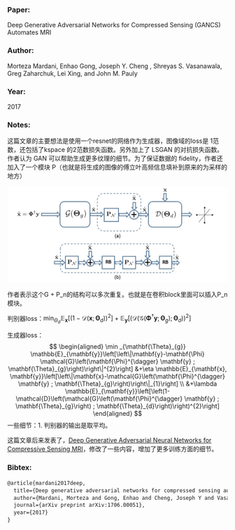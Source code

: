 ### Paper:

Deep Generative Adversarial Networks for Compressed Sensing (GANCS) Automates MRI

### Author:

Morteza Mardani, Enhao Gong, Joseph Y. Cheng , Shreyas S. Vasanawala, Greg Zaharchuk, Lei Xing, and John M. Pauly

### Year:

2017

### Notes:

这篇文章的主要想法是使用一个resnet的网络作为生成器，图像域的loss是 1范数，还包括了kspace 的2范数损失函数。另外加上了  LSGAN 的对抗损失函数。作者认为 GAN 可以帮助生成更多纹理的细节。为了保证数据的 fidelity，作者还加入了一个模块 P（也就是将生成的图像的傅立叶高频信息填补到原来的为采样的地方）

<img src="https://raw.githubusercontent.com/Theodore-PKU/pictures/master/%E6%88%AA%E5%B1%8F2019-12-26%E4%B8%8B%E5%8D%883.58.08.png" style="zoom:50%;" />

作者表示这个G + P_n的结构可以多次重复。也就是在卷积block里面可以插入P_n模块。

判别器loss：$\min _{\Theta_{d}} \mathbb{E}_{\mathbf{x}}\left[\left(1-\mathcal{D}\left(\mathbf{x} ; \mathbf{\Theta}_{d}\right)\right)^{2}\right]+\mathbb{E}_{\mathbf{y}}\left[\left(\mathcal{D}\left(\mathcal{G}\left(\mathbf{\Phi}^{\dagger} \mathbf{y} ; \mathbf{\Theta}_{g}\right) ; \mathbf{\Theta}_{d}\right)\right)^{2}\right]$

生成器loss：
$$
\begin{aligned}
\min _{\mathbf{\Theta}_{g}} \mathbb{E}_{\mathbf{y}}\left[\left\|\mathbf{y}-\mathbf{\Phi} \mathcal{G}\left(\mathbf{\Phi}^{\dagger} \mathbf{y} ; \mathbf{\Theta}_{g}\right)\right\|^{2}\right] &+\eta \mathbb{E}_{\mathbf{x}, \mathbf{y}}\left[\left\|\mathbf{x}-\mathcal{G}\left(\mathbf{\Phi}^{\dagger} \mathbf{y} ; \mathbf{\Theta}_{g}\right)\right\|_{1}\right] \\
&+\lambda \mathbb{E}_{\mathbf{y}}\left[\left(1-\mathcal{D}\left(\mathcal{G}\left(\mathbf{\Phi}^{\dagger} \mathbf{y} ; \mathbf{\Theta}_{g}\right) ; \mathbf{\Theta}_{d}\right)\right)^{2}\right]
\end{aligned}
$$
一些细节：1. 判别器的输出是取平均。

这篇文章后来发表了，[Deep Generative Adversarial Neural Networks for Compressive Sensing MRI](deep-generative-adversarial-neural-networks-for-compressed-sensing-mri.md)，修改了一些内容，增加了更多训练方面的细节。

### Bibtex:

```latex
@article{mardani2017deep,
  title={Deep generative adversarial networks for compressed sensing automates MRI},
  author={Mardani, Morteza and Gong, Enhao and Cheng, Joseph Y and Vasanawala, Shreyas and Zaharchuk, Greg and Alley, Marcus and Thakur, Neil and Han, Song and Dally, William and Pauly, John M and others},
  journal={arXiv preprint arXiv:1706.00051},
  year={2017}
}
```